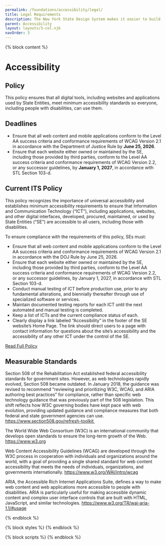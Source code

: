 ```yaml
---
permalink: /foundations/accessibility/legal/
title: Legal Requirements
description: The New York State Design System makes it easier to build usable, accessible, mobile-friendly websites for New York State residents.
parent: Accessibility
layout: layouts/3-col.njk
navOrder: 3
---
```


{% block content %}

# Accessibility

## Policy

This policy ensures that all digital tools, including websites and applications used by State Entities, meet minimum accessibility standards so everyone, including people with disabilities, can use them.

## Deadlines
- Ensure that all web content and mobile applications conform to the Level AA success criteria and conformance requirements of WCAG Version 2.1 in accordance with the Department of Justice Rule by **June 25, 2026**.
- Ensure that each website either owned or maintained by the SE, including those provided by third parties, conform to the Level AA success criteria and conformance requirements of WCAG Version 2.2, or any successor guidelines, by **January 1, 2027**, in accordance with STL Section 103-d.


<h2>Current ITS Policy</h2>

This policy recognizes the importance of universal accessibility and establishes minimum accessibility requirements to ensure that Information and Communication Technology (“ICT”), including applications, websites, and other digital interfaces, developed, procured, maintained, or used by State Entities (“SE”) are accessible to all users, including those with disabilities.

To ensure compliance with the requirements of this policy, SEs must:  
- Ensure that all web content and mobile applications conform to the Level AA success criteria and conformance requirements of WCAG Version 2.1 in accordance with the DOJ Rule by June 25, 2026. 
- Ensure that each website either owned or maintained by the SE, including those provided by third parties, conform to the Level AA success criteria and conformance requirements of WCAG Version 2.2, or any successor guidelines, by January 1, 2027, in accordance with STL Section 103-d.
- Conduct manual testing of ICT before production use, prior to any fundamental alterations, and biennially thereafter through use of specialized software or services.
- Maintain documented testing reports for each ICT until the next automated and manual testing is completed.
- Keep a list of ICTs and the current compliance status of each.
- Clearly display a link labeled “Accessibility” in the footer of the SE website’s Home Page. The link should direct users to a page with contact information for questions about the site’s accessibility and the accessibility of any other ICT under the control of the SE.

[Read Full Policy](https://its.ny.gov/document/accessibility-web-based-information-and-applications-compliance-reporting)

## Measurable Standards

Section 508 of the Rehabilitation Act established federal accessibility standards for government sites. However, as web technologies rapidly evolved, Section 508 became outdated. In January 2018, the guidance was revised to recommend “reviewing and prioritizing W3C, WCAG, and ARIA authoring best practices” for compliance, rather than specific web technology guidance that was previously part of the 508 legislation. This shift reflects how W3C governing bodies have kept pace with web evolution, providing updated guidance and compliance measures that both federal and state government agencies can use. https://www.section508.gov/refresh-toolkit 

The World Wide Web Consortium (W3C) is an international community that develops open standards to ensure the long-term growth of the Web. https://www.w3.org  

Web Content Accessibility Guidelines (WCAG) are developed through the W3C process in cooperation with individuals and organizations around the world, with a goal of providing a single shared standard for web content accessibility that meets the needs of individuals, organizations, and governments internationally. https://www.w3.org/WAI/intro/wcag  

ARIA, the Accessible Rich Internet Applications Suite, defines a way to make web content and web applications more accessible to people with disabilities. ARIA is particularly useful for making accessible dynamic content and complex user interface controls that are built with HTML, JavaScript, and similar technologies. https://www.w3.org/TR/wai-aria-1.1/#usage  

{% endblock %}

{% block styles %}
{% endblock %}

{% block scripts %}
{% endblock %}